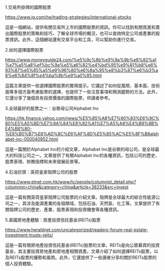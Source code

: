 

1.交易所掛牌的國際股票

https://www.ig.com/tw/trading-strategies/international-stocks

這是一個網站，提供有關交易所上市的國際股票的資訊。你可以找到有關買進和賣出國際股票的策略和技巧，了解全球市場的概況，也可以查詢特定公司或產業的股票資訊。此外，這個網站還有交易平台和工具，可以幫助你進行交易。

2.如何選擇國際股票

https://www.moneyguide24.com/%e5%9c%8b%e9%9a%9b%e8%82%a1%e7%a5%a8%ef%bc%9a%e5%a6%82%e4%bd%95%e9%81%b8%e6%93%87%e5%85%a5%e9%96%80%e6%8a%95%e8%b3%87%e6%b3%a8%e6%84%8f%e4%ba%8b%e9%a0%85.html

這篇文章提供一些選擇國際股票的實用提示。它講述了如何從風險、基本面、技術面等多個方面考慮股票的選擇，也提供了一些注意事項和預測趨勢的方法。此外，它還分享了幾個具有投資價值的國際股票，供讀者參考。

3.全球最好的股票之一：谷歌母公司Alphabet Inc

https://hk.finance.yahoo.com/news/%E5%85%A8%E7%90%83%E6%9C%80%E5%A5%BD%E7%9A%84%E8%82%A1%E7%A5%A8%E4%B9%8B%E4%B8%80-%E8%B0%B7%E6%AD%8C%E6%AF%8D%E5%85%AC%E5%8F%B8alphabet-inc-050040952.html

這是一篇關於Alphabet Inc的介紹文章，Alphabet Inc是谷歌的母公司，是全球最大的科技公司之一。文章提供了有關Alphabet Inc的各種資訊，包括公司的歷史、股票表現、財務指標和未來發展前景等。

4.石油巨頭：英荷皇家殼牌公司的股票

https://www.etnet.com.hk/www/tc/people/columnist_detail.php?columnist=china&category=china&article=38233&src=invest

這是一篇有關英荷皇家殼牌公司股票的介紹文章。殼牌是全球最大的綜合性能源公司之一，其涉及能源產業的各個領域，包括石油、天然氣、化工等。文章提供了有關殼牌公司的歷史、產業、股票表現和投資機會等各種資訊。

5.美國房地產體驗：房產投資信託基金(REITs)股票

https://www.heraldnet.com/uncategorized/readers-forum-real-estate-investment-trusts-reits/

這是一篇有關房地產投資信託基金(REITs)股票的文章。REITs是向公眾募資的投資基金，其主要投資房地產和房地產相關資產。文章介紹了如何選擇REITs股票，以及REITs股票的優勢和風險。此外，它還提供了一些讀者分享的關於REITs股票的個人投資體驗。